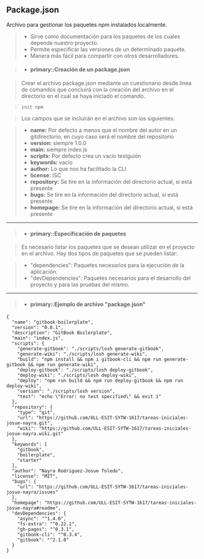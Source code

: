 
Package.json
-------------

Archivo para gestionar los paquetes npm instalados localmente. 

> - Sirve como documentación para los paquetes de los cuales depende nuestro proyecto.
> - Permite especificar las versiones de un determinado paquete.
> - Manera más fácil para compartir con otros desarrolladores.


>- #### primary::Creación de un **package.json**

> Crear el archivo package.json mediante un cuestionario desde línea de comandos que concluirá con la creación del archivo en el directorio en el cual se haya iniciado el comando.

> `init npm `

> Los campos que se incluirán en el archivo son los siguientes:


> - **name:** Por defecto a menos que el nombre del autor en un gitdirectorio, en cuyo caso será el nombre del repositorio
> - **version:** siempre 1.0.0
> - **main:** siempre index.js
> - **scripts:** Por defecto crea un vacío testguión
> - **keywords:** vacío
> - **author:** Lo que nos ha facilitado la CLI
> - **license:** ISC
> - **repository:** Se tire en la información del directorio actual, si está presente
> - **bugs:** Se tire en la información del directorio actual, si está presente
> - **homepage:** Se tire en la información del directorio actual, si está presente

<hr />

>- #### primary::Especificación de paquetes 

> Es necesario listar los paquetes que se desean utilizar en el proyecto en el archivo.
> Hay dos tipos de paquetes que se pueden listar:

> - "dependencies": Paquetes necesarios para la ejecución de la aplicación.
> - "devDependencies": Paquetes necesarios para el desarrollo del proyecto y para las pruebas del mismo.

<hr />

>- #### primary::Ejemplo de archivo "package.json"
>
```
{
  "name": "gitbook-boilerplate",
  "version": "0.0.1",
  "description": "GitBook Boilerplate",
  "main": "index.js",
  "scripts": {
    "generate-gitbook": "./scripts/losh generate-gitbook",
    "generate-wiki": "./scripts/losh generate-wiki",
    "build": "npm install && npm i gitbook-cli && npm run generate-gitbook && npm run generate-wiki",
    "deploy-gitbook": "./scripts/losh deploy-gitbook",
    "deploy-wiki": "./scripts/losh deploy-wiki",
    "deploy": "npm run build && npm run deploy-gitbook && npm run deploy-wiki",
    "version": "./scripts/losh version",
    "test": "echo \"Error: no test specified\" && exit 1"
  },
  "repository": {
    "type": "git",
    "url": "https://github.com/ULL-ESIT-SYTW-1617/tareas-iniciales-josue-nayra.git",
    "wiki": "https://github.com/ULL-ESIT-SYTW-1617/tareas-iniciales-josue-nayra.wiki.git"
  },
  "keywords": [
    "gitbook",
    "boilerplate",
    "starter"
  ],
  "author": "Nayra Rodriguez-Josue Toledo",
  "license": "MIT",
  "bugs": {
    "url": "https://github.com/ULL-ESIT-SYTW-1617/tareas-iniciales-josue-nayra/issues"
  },
  "homepage": "https://github.com/ULL-ESIT-SYTW-1617/tareas-iniciales-josue-nayra#readme",
  "devDependencies": {
    "async": "^1.4.0",
    "fs-extra": "^0.22.1",
    "gh-pages": "^0.3.1",
    "gitbook-cli": "^0.3.4",
    "gitbook": "^2.1.0"
  }
}
```